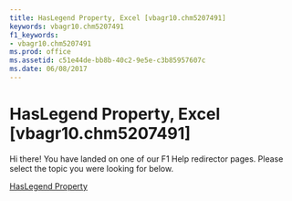 ```yaml
---
title: HasLegend Property, Excel [vbagr10.chm5207491]
keywords: vbagr10.chm5207491
f1_keywords:
- vbagr10.chm5207491
ms.prod: office
ms.assetid: c51e44de-bb8b-40c2-9e5e-c3b85957607c
ms.date: 06/08/2017
---
```



# HasLegend Property, Excel [vbagr10.chm5207491]

Hi there! You have landed on one of our F1 Help redirector pages. Please select the topic you were looking for below.

[HasLegend Property](http://msdn.microsoft.com/library/b4dbef39-9d83-2f6e-fe06-8ca38cceeeec%28Office.15%29.aspx)

